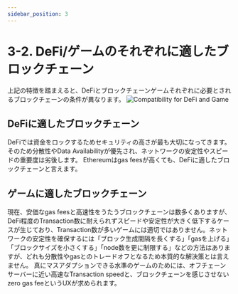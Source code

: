 ```yaml
---
sidebar_position: 3
---
```


# 3-2. DeFi/ゲームのそれぞれに適したブロックチェーン
上記の特徴を踏まえると、DeFiとブロックチェーンゲームそれぞれに必要とされるブロックチェーンの条件が異なります。
![Compatibility for DeFi and Game](/img/docs/problems/necessity-difference.png)

## DeFiに適したブロックチェーン
DeFiでは資金をロックするためセキュリティの高さが最も大切になってきます。そのため分散性やData Availabilityが優先され、ネットワークの安定性やスピードの重要度は劣後します。
Ethereumはgas feesが高くても、DeFiに適したブロックチェーンと言えます。
## ゲームに適したブロックチェーン
現在、安価なgas feesと高速性をうたうブロックチェーンは数多くありますが、DeFi程度のTransaction数に耐えられずスピードや安定性が大きく低下するケースが生じており、Transaction数が多いゲームには適切ではありません。ネットワークの安定性を確保するには「ブロック生成間隔を長くする」「gasを上げる」「ブロックサイズを小さくする」「node数を更に制限する」などの方法はありますが、どれも分散性やgasとのトレードオフとなるため本質的な解決策とは言えません。
真にマスアダプションできる水準のゲームのためには、オフチェーンサーバーに近い高速なTransaction speedと、ブロックチェーンを感じさせないzero gas feeというUXが求められます。
